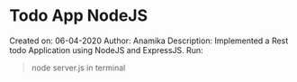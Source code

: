 # Todo App NodeJS
Created on: 06-04-2020
Author: Anamika
Description: Implemented a Rest todo Application using NodeJS and ExpressJS. 
Run:
  >node server.js in terminal
